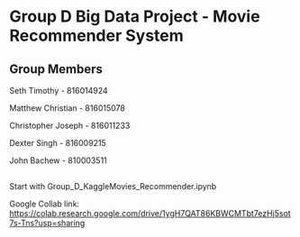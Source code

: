 # Group D Big Data Project - Movie Recommender System

## Group Members
Seth Timothy - 816014924

Matthew Christian - 816015078

Christopher Joseph - 816011233

Dexter Singh - 816009215

John Bachew - 810003511


##

Start with Group_D_KaggleMovies_Recommender.ipynb

Google Collab link: https://colab.research.google.com/drive/1ygH7QAT86KBWCMTbt7ezHj5sot7s-Tns?usp=sharing
